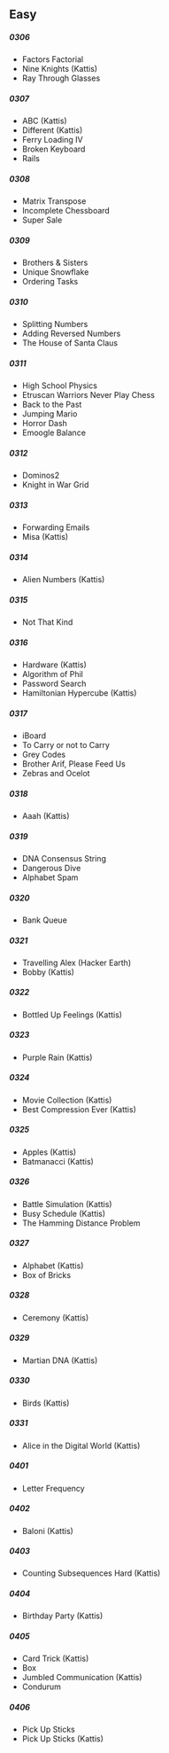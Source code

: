 ## Easy

##### 0306
* Factors Factorial
* Nine Knights (Kattis)
* Ray Through Glasses

##### 0307
* ABC (Kattis)
* Different (Kattis)
* Ferry Loading IV
* Broken Keyboard
* Rails

##### 0308
* Matrix Transpose
* Incomplete Chessboard
* Super Sale

##### 0309
* Brothers & Sisters
* Unique Snowflake
* Ordering Tasks

##### 0310
* Splitting Numbers
* Adding Reversed Numbers
* The House of Santa Claus

##### 0311
* High School Physics
* Etruscan Warriors Never Play Chess
* Back to the Past
* Jumping Mario
* Horror Dash
* Emoogle Balance

##### 0312
* Dominos2
* Knight in War Grid

##### 0313
* Forwarding Emails
* Misa (Kattis)

##### 0314
* Alien Numbers (Kattis)


##### 0315
* Not That Kind

##### 0316
* Hardware (Kattis)
* Algorithm of Phil
* Password Search
* Hamiltonian Hypercube (Kattis)

##### 0317
* iBoard
* To Carry or not to Carry
* Grey Codes
* Brother Arif, Please Feed Us
* Zebras and Ocelot

##### 0318
* Aaah (Kattis)

##### 0319
* DNA Consensus String
* Dangerous Dive
* Alphabet Spam

##### 0320
* Bank Queue

##### 0321
* Travelling Alex (Hacker Earth)
* Bobby (Kattis)

##### 0322
* Bottled Up Feelings (Kattis)

##### 0323
* Purple Rain (Kattis)

##### 0324
* Movie Collection (Kattis)
* Best Compression Ever (Kattis)

##### 0325
* Apples (Kattis)
* Batmanacci (Kattis)

##### 0326
* Battle Simulation (Kattis)
* Busy Schedule (Kattis)
* The Hamming Distance Problem

##### 0327
* Alphabet (Kattis)
* Box of Bricks

##### 0328
* Ceremony (Kattis)

##### 0329
* Martian DNA (Kattis)

##### 0330
* Birds (Kattis)

##### 0331
* Alice in the Digital World (Kattis)

##### 0401
* Letter Frequency

##### 0402
* Baloni (Kattis)

##### 0403
* Counting Subsequences Hard (Kattis)

##### 0404
* Birthday Party (Kattis)

##### 0405
* Card Trick (Kattis)
* Box
* Jumbled Communication (Kattis)
* Condurum

##### 0406
* Pick Up Sticks
* Pick Up Sticks (Kattis)